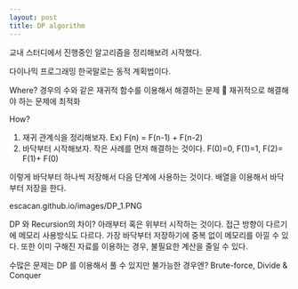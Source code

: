 ```yaml
---
layout: post
title: DP algorithm
---
```


교내 스터디에서 진행중인 알고리즘을 정리해보려 시작했다.

다이나믹 프로그래밍
한국말로는 동적 계획법이다.

Where? 경우의 수와 같은 재귀적 함수를 이용해서 해결하는 문제
	재귀적으로 해결해야 하는 문제에 최적화

How?
1.	재귀 관계식을 정리해보자. Ex) F(n) = F(n-1) + F(n-2)
2.	바닥부터 시작해보자. 작은 사례를 먼저 해결하는 것이다.
F(0)=0, F(1)=1, F(2)= F(1)+ F(0)

이렇게 바닥부터 하나씩 저장해서 다음 단계에 사용하는 것이다.
배열을 이용해서 바닥부터 저장을 한다.

escacan.github.io/images/DP_1.PNG

DP 와 Recursion의 차이?
아래부터  혹은  위부터 시작하는 것이다.
접근 방향이 다르기에 메모리 사용방식도 다르다.
가장 바닥부터 저장하기에 중복 없이 메모리를 아낄 수 있다. 
또한 이미 구해진 자료를 이용하는 경우, 불필요한 계산을 줄일 수 있다.

수많은 문제는 DP 를 이용해서 풀 수 있지만
불가능한 경우엔?  Brute-force, Divide & Conquer
